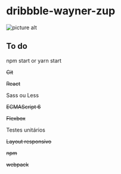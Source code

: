 # dribbble-wayner-zup #

![picture alt](https://media.giphy.com/media/KodIwOqmyQ5Us/giphy.gif "Title is optional")

## To do ##

npm start or yarn start


~~Git~~


~~React~~


Sass ou Less


~~ECMAScript 6~~


~~Flexbox~~


Testes unitários


~~Layout responsivo~~


~~npm~~


~~webpack~~